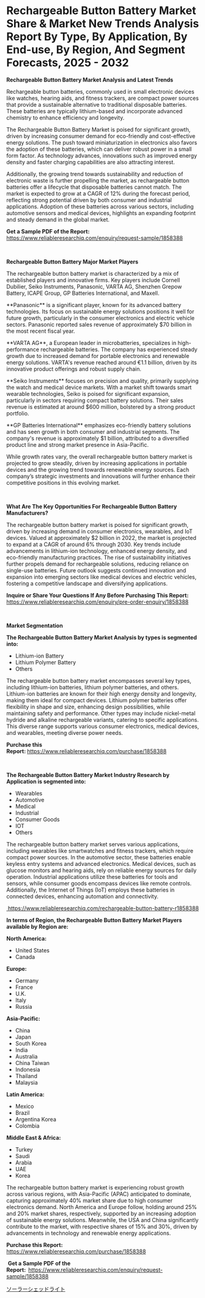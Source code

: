<p><h1>Rechargeable Button Battery Market Share & Market New Trends Analysis Report By Type, By Application, By End-use, By Region, And Segment Forecasts, 2025 - 2032</h1></p><p><strong>Rechargeable Button Battery Market Analysis and Latest Trends</strong></p>
<p><p>Rechargeable button batteries, commonly used in small electronic devices like watches, hearing aids, and fitness trackers, are compact power sources that provide a sustainable alternative to traditional disposable batteries. These batteries are typically lithium-based and incorporate advanced chemistry to enhance efficiency and longevity.</p><p>The Rechargeable Button Battery Market is poised for significant growth, driven by increasing consumer demand for eco-friendly and cost-effective energy solutions. The push toward miniaturization in electronics also favors the adoption of these batteries, which can deliver robust power in a small form factor. As technology advances, innovations such as improved energy density and faster charging capabilities are also attracting interest.</p><p>Additionally, the growing trend towards sustainability and reduction of electronic waste is further propelling the market, as rechargeable button batteries offer a lifecycle that disposable batteries cannot match. The market is expected to grow at a CAGR of 12% during the forecast period, reflecting strong potential driven by both consumer and industrial applications. Adoption of these batteries across various sectors, including automotive sensors and medical devices, highlights an expanding footprint and steady demand in the global market.</p></p>
<p><strong>Get a Sample PDF of the Report:&nbsp;</strong> <a href="https://www.reliableresearchiq.com/enquiry/request-sample/1858388?utm_campaign=1102&utm_medium=2&utm_source=Github&utm_content=ia&utm_term=14022025&utm_id=rechargeable-button-battery">https://www.reliableresearchiq.com/enquiry/request-sample/1858388</a></p>
<p>&nbsp;</p>
<p><strong>Rechargeable Button Battery Major Market Players</strong></p>
<p><p>The rechargeable button battery market is characterized by a mix of established players and innovative firms. Key players include Cornell Dubilier, Seiko Instruments, Panasonic, VARTA AG, Shenzhen Grepow Battery, ICAPE Group, GP Batteries International, and Maxell. </p><p>**Panasonic** is a significant player, known for its advanced battery technologies. Its focus on sustainable energy solutions positions it well for future growth, particularly in the consumer electronics and electric vehicle sectors. Panasonic reported sales revenue of approximately $70 billion in the most recent fiscal year.</p><p>**VARTA AG**, a European leader in microbatteries, specializes in high-performance rechargeable batteries. The company has experienced steady growth due to increased demand for portable electronics and renewable energy solutions. VARTA's revenue reached around €1.1 billion, driven by its innovative product offerings and robust supply chain.</p><p>**Seiko Instruments** focuses on precision and quality, primarily supplying the watch and medical device markets. With a market shift towards smart wearable technologies, Seiko is poised for significant expansion, particularly in sectors requiring compact battery solutions. Their sales revenue is estimated at around $600 million, bolstered by a strong product portfolio.</p><p>**GP Batteries International** emphasizes eco-friendly battery solutions and has seen growth in both consumer and industrial segments. The company's revenue is approximately $1 billion, attributed to a diversified product line and strong market presence in Asia-Pacific.</p><p>While growth rates vary, the overall rechargeable button battery market is projected to grow steadily, driven by increasing applications in portable devices and the growing trend towards renewable energy sources. Each company’s strategic investments and innovations will further enhance their competitive positions in this evolving market.</p></p>
<p>&nbsp;</p>
<p><strong>What Are The Key Opportunities For Rechargeable Button Battery Manufacturers?</strong></p>
<p><p>The rechargeable button battery market is poised for significant growth, driven by increasing demand in consumer electronics, wearables, and IoT devices. Valued at approximately $2 billion in 2022, the market is projected to expand at a CAGR of around 6% through 2030. Key trends include advancements in lithium-ion technology, enhanced energy density, and eco-friendly manufacturing practices. The rise of sustainability initiatives further propels demand for rechargeable solutions, reducing reliance on single-use batteries. Future outlook suggests continued innovation and expansion into emerging sectors like medical devices and electric vehicles, fostering a competitive landscape and diversifying applications.</p></p>
<p><strong>Inquire or Share Your Questions If Any Before Purchasing This Report:</strong> <a href="https://www.reliableresearchiq.com/enquiry/pre-order-enquiry/1858388?utm_campaign=1102&utm_medium=2&utm_source=Github&utm_content=ia&utm_term=14022025&utm_id=rechargeable-button-battery">https://www.reliableresearchiq.com/enquiry/pre-order-enquiry/1858388</a></p>
<p>&nbsp;</p>
<p><strong>Market Segmentation</strong></p>
<p><strong>The Rechargeable Button Battery Market Analysis by types is segmented into:</strong></p>
<p><ul><li>Lithium-ion Battery</li><li>Lithium Polymer Battery</li><li>Others</li></ul></p>
<p><p>The rechargeable button battery market encompasses several key types, including lithium-ion batteries, lithium polymer batteries, and others. Lithium-ion batteries are known for their high energy density and longevity, making them ideal for compact devices. Lithium polymer batteries offer flexibility in shape and size, enhancing design possibilities, while maintaining safety and performance. Other types may include nickel-metal hydride and alkaline rechargeable variants, catering to specific applications. This diverse range supports various consumer electronics, medical devices, and wearables, meeting diverse power needs.</p></p>
<p><strong>Purchase this Report:&nbsp;</strong><a href="https://www.reliableresearchiq.com/purchase/1858388?utm_campaign=1102&utm_medium=2&utm_source=Github&utm_content=ia&utm_term=14022025&utm_id=rechargeable-button-battery">https://www.reliableresearchiq.com/purchase/1858388</a></p>
<p>&nbsp;</p>
<p><strong>The Rechargeable Button Battery Market Industry Research by Application is segmented into:</strong></p>
<p><ul><li>Wearables</li><li>Automotive</li><li>Medical</li><li>Industrial</li><li>Consumer Goods</li><li>IOT</li><li>Others</li></ul></p>
<p><p>The rechargeable button battery market serves various applications, including wearables like smartwatches and fitness trackers, which require compact power sources. In the automotive sector, these batteries enable keyless entry systems and advanced electronics. Medical devices, such as glucose monitors and hearing aids, rely on reliable energy sources for daily operation. Industrial applications utilize these batteries for tools and sensors, while consumer goods encompass devices like remote controls. Additionally, the Internet of Things (IoT) employs these batteries in connected devices, enhancing automation and connectivity.</p></p>
<p><a href="https://www.reliableresearchiq.com/rechargeable-button-battery-r1858388?utm_campaign=1102&utm_medium=2&utm_source=Github&utm_content=ia&utm_term=14022025&utm_id=rechargeable-button-battery">&nbsp;https://www.reliableresearchiq.com/rechargeable-button-battery-r1858388</a></p>
<p><strong>In terms of Region, the Rechargeable Button Battery Market Players available by Region are:</strong></p>
<p>
    <p> <strong> North America: </strong>
        <ul>
            <li>United States</li>
            <li>Canada</li>
        </ul>
        </p> 
    <p> <strong> Europe: </strong>
        <ul>
            <li>Germany</li>
            <li>France</li>
            <li>U.K.</li>
            <li>Italy</li>
            <li>Russia</li>
        </ul>
        </p> 
    <p> <strong> Asia-Pacific: </strong>
        <ul>
            <li>China</li>
            <li>Japan</li>
            <li>South Korea</li>
            <li>India</li>
            <li>Australia</li>
            <li>China Taiwan</li>
            <li>Indonesia</li>
            <li>Thailand</li>
            <li>Malaysia</li>
        </ul>
        </p> 
    <p> <strong> Latin America: </strong>
        <ul>
            <li>Mexico</li>
            <li>Brazil</li>
            <li>Argentina Korea</li>
            <li>Colombia</li>
        </ul>
        </p> 
    <p> <strong> Middle East & Africa: </strong>
        <ul>
            <li>Turkey</li>
            <li>Saudi</li>
            <li>Arabia</li>
            <li>UAE</li>
            <li>Korea</li>
        </ul>
    </p>
    </p>
<p><p>The rechargeable button battery market is experiencing robust growth across various regions, with Asia-Pacific (APAC) anticipated to dominate, capturing approximately 40% market share due to high consumer electronics demand. North America and Europe follow, holding around 25% and 20% market shares, respectively, supported by an increasing adoption of sustainable energy solutions. Meanwhile, the USA and China significantly contribute to the market, with respective shares of 15% and 30%, driven by advancements in technology and renewable energy applications.</p></p>
<p><strong>Purchase this Report: </strong><a href="https://www.reliableresearchiq.com/purchase/1858388?utm_campaign=1102&utm_medium=2&utm_source=Github&utm_content=ia&utm_term=14022025&utm_id=rechargeable-button-battery">https://www.reliableresearchiq.com/purchase/1858388</a></p>
<p>&nbsp;<strong>Get a Sample PDF of the Report:&nbsp;&nbsp;</strong><a href="https://www.reliableresearchiq.com/enquiry/request-sample/1858388?utm_campaign=1102&utm_medium=2&utm_source=Github&utm_content=ia&utm_term=14022025&utm_id=rechargeable-button-battery">https://www.reliableresearchiq.com/enquiry/request-sample/1858388</a></p>
<p><strong></strong></p>
<p><p><a href="https://github.com/mohamedbakry57/Market-Research-Report-List-7/blob/main/952497136548.md?utm_campaign=1102&utm_medium=2&utm_source=Github&utm_content=ia&utm_term=14022025&utm_id=rechargeable-button-battery">ソーラーシェッドライト</a></p></p>